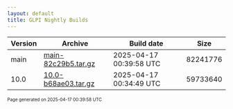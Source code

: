 ```yaml
---
layout: default
title: GLPI Nightly Builds
---
```


Version|Archive|Build date|Size
---|---|---|---
main|[main-82c29b5.tar.gz](main-82c29b5.tar.gz)|2025-04-17 00:39:58 UTC|82241776
10.0|[10.0-b68ae03.tar.gz](10.0-b68ae03.tar.gz)|2025-04-17 00:34:49 UTC|59733640

<font size="1">Page generated on 2025-04-17 00:39:58 UTC</font>
